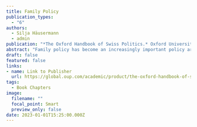 ```yaml
---
title: Family Policy
publication_types:
  - "6"
authors:
  - Silja Häusermann
  - admin
publication: "*The Oxford Handbook of Swiss Politics.* Oxford University Press"
abstract: "Family policy has become an increasingly important policy area in Switzerland since the 1990s. Benefits and services to families have undergone profound transformations. Some reforms became possible because family policy was increasingly defined not only as social policy but also as social investment policy promoting employment and human capital formation. This ambiguity enabled reforms to be supported by heterogeneous reform coalitions, even if long-term coalitions remain unstable and depend on the specific reform proposal. Despite these changes, Swiss family policy is still underdeveloped and falls behind that of other continental European countries. Government spending on family policy is low by international standards, and the use of formal childcare is strongly stratified by income. Important factors contributing to this slow pace of family policy modernization in Switzerland are the decentralized distribution of competences with different levels of government and the use of various direct democratic instruments to prevent or delay reform initiatives at different levels of governance. Moreover, the party system’s increasing political polarization slows down reform efforts and undermines reform coalitions between socially progressive and economically liberal forces. In the face of these challenges, the adaptation of family policy to changing social and economic needs has become a litmus test for the reform capacity of the Swiss welfare state."
draft: false
featured: false
links:
- name: Link to Publisher
  url: https://global.oup.com/academic/product/the-oxford-handbook-of-swiss-politics-9780192871787?cc=ch&lang=en&#
tags:
  - Book Chapters
image:
  filename: ""
  focal_point: Smart
  preview_only: false
date: 2023-01-01T15:25:00.000Z
---
```

